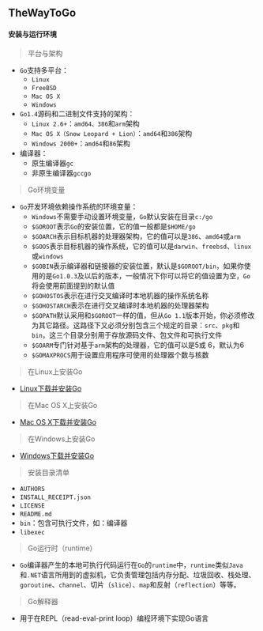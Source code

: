 ## TheWayToGo

#### 安装与运行环境

> 平台与架构
  * ```Go```支持多平台：
    * ```Linux```
    * ```FreeBSD```
    * ```Mac OS X```
    * ```Windows```
 * ```Go1.4```源码和二进制文件支持的架构：
    * ```Linux 2.6+```：```amd64、386```和```arm```架构
    * ```Mac OS X（Snow Leopard + Lion）```：```amd64```和```386```架构
    * ```Windows 2000+```：```amd64```和```86```架构
  * 编译器：
    * 原生编译器```gc```
    * 非原生编译器```gccgo```

> Go环境变量
  * ```Go```开发环境依赖操作系统的环境变量：
    * ```Windows```不需要手动设置环境变量，```Go```默认安装在目录```c:/go```
    * ```$GOROOT```表示```Go```的安装位置，它的值一般都是```$HOME/go```
    * ```$GOARCH```表示目标机器的处理器架构，它的值可以是```386```、```amd64```或```arm```
    * ```$GOOS```表示目标机器的操作系统，它的值可以是```darwin```、```freebsd```、```linux```或```windows```
    * ```$GOBIN```表示编译器和链接器的安装位置，默认是```$GOROOT/bin```，如果你使用的是```Go1.0.3```及以后的版本，一般情况下你可以将它的值设置为空，```Go```将会使用前面提到的默认值
    * ```$GOHOSTOS```表示在进行交叉编译时本地机器的操作系统名称
    * ```$GOHOSTARCH```表示在进行交叉编译时本地机器的处理器架构
    * ```$GOPATH```默认采用和```$GOROOT```一样的值，但从```Go 1.1```版本开始，你必须修改为其它路径。这路径下又必须分别包含三个规定的目录：```src```、```pkg```和```bin```，这三个目录分别用于存放源码文件、包文件和可执行文件
    * ```$GOARM```专门针对基于```arm```架构的处理器，它的值可以是5或 6，默认为6
    * ```$GOMAXPROCS```用于设置应用程序可使用的处理器个数与核数

> 在Linux上安装Go
  * [Linux下载并安装Go](https://golang.org/doc/install)

> 在Mac OS X上安装Go
  * [Mac OS X下载并安装Go](https://golang.org/doc/install)

> 在Windows上安装Go
  * [Windows下载并安装Go](https://golang.org/doc/install)

> 安装目录清单
  * ```AUTHORS```
  * ```INSTALL_RECEIPT.json```
  * ```LICENSE```
  * ```README.md```
  * ```bin```：包含可执行文件，如：编译器
  * ```libexec```

> Go运行时（runtime）
  * ```Go```编译器产生的本地可执行代码运行在```Go```的```runtime```中，```runtime```类似```Java```和```.NET```语言所用到的虚拟机，它负责管理包括内存分配、垃圾回收、栈处理、```goroutine```、```channel```、切片（```slice```）、```map```和反射（```reflection```）等等。

> Go解释器
  * 用于在REPL（read-eval-print loop）编程环境下实现Go语言